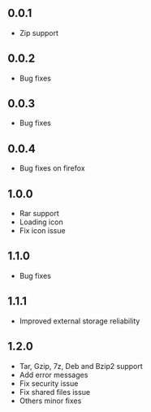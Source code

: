 ## 0.0.1
- Zip support

## 0.0.2
- Bug fixes

## 0.0.3
- Bug fixes

## 0.0.4
- Bug fixes on firefox

## 1.0.0
- Rar support
- Loading icon
- Fix icon issue

## 1.1.0
- Bug fixes

## 1.1.1
- Improved external storage reliability

## 1.2.0
- Tar, Gzip, 7z, Deb and Bzip2 support
- Add error messages
- Fix security issue
- Fix shared files issue
- Others minor fixes
